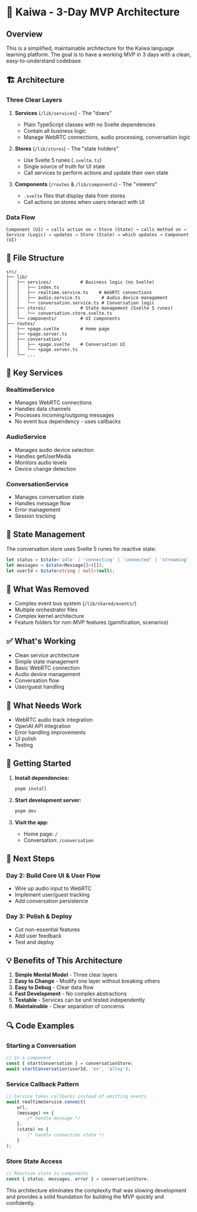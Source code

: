 # 🚀 Kaiwa - 3-Day MVP Architecture

## Overview

This is a simplified, maintainable architecture for the Kaiwa language learning platform. The goal is to have a working MVP in 3 days with a clean, easy-to-understand codebase.

## 🏗️ Architecture

### Three Clear Layers

1. **Services** (`/lib/services`) - The "doers"
   - Plain TypeScript classes with no Svelte dependencies
   - Contain all business logic
   - Manage WebRTC connections, audio processing, conversation logic

2. **Stores** (`/lib/stores`) - The "state holders"
   - Use Svelte 5 runes (`.svelte.ts`)
   - Single source of truth for UI state
   - Call services to perform actions and update their own state

3. **Components** (`/routes` & `/lib/components`) - The "viewers"
   - `.svelte` files that display data from stores
   - Call actions on stores when users interact with UI

### Data Flow

```
Component (UI) → calls action on → Store (State) → calls method on → Service (Logic) → updates → Store (State) → which updates → Component (UI)
```

## 📁 File Structure

```
src/
├── lib/
│   ├── services/           # Business logic (no Svelte)
│   │   ├── index.ts
│   │   ├── realtime.service.ts    # WebRTC connections
│   │   ├── audio.service.ts        # Audio device management
│   │   └── conversation.service.ts # Conversation logic
│   ├── stores/             # State management (Svelte 5 runes)
│   │   └── conversation.store.svelte.ts
│   └── components/         # UI components
├── routes/
│   ├── +page.svelte        # Home page
│   ├── +page.server.ts
│   ├── conversation/
│   │   ├── +page.svelte    # Conversation UI
│   │   └── +page.server.ts
│   └── ...
```

## 🎯 Key Services

### RealtimeService

- Manages WebRTC connections
- Handles data channels
- Processes incoming/outgoing messages
- No event bus dependency - uses callbacks

### AudioService

- Manages audio device selection
- Handles getUserMedia
- Monitors audio levels
- Device change detection

### ConversationService

- Manages conversation state
- Handles message flow
- Error management
- Session tracking

## 🔄 State Management

The conversation store uses Svelte 5 runes for reactive state:

```typescript
let status = $state<'idle' | 'connecting' | 'connected' | 'streaming' | 'error'>('idle');
let messages = $state<Message[]>([]);
let userId = $state<string | null>(null);
```

## 🚫 What Was Removed

- Complex event bus system (`/lib/shared/events/`)
- Multiple orchestrator files
- Complex kernel architecture
- Feature folders for non-MVP features (gamification, scenarios)

## ✅ What's Working

- Clean service architecture
- Simple state management
- Basic WebRTC connection
- Audio device management
- Conversation flow
- User/guest handling

## 🚧 What Needs Work

- WebRTC audio track integration
- OpenAI API integration
- Error handling improvements
- UI polish
- Testing

## 🚀 Getting Started

1. **Install dependencies:**

   ```bash
   pnpm install
   ```

2. **Start development server:**

   ```bash
   pnpm dev
   ```

3. **Visit the app:**
   - Home page: `/`
   - Conversation: `/conversation`

## 🎯 Next Steps

### Day 2: Build Core UI & User Flow

- Wire up audio input to WebRTC
- Implement user/guest tracking
- Add conversation persistence

### Day 3: Polish & Deploy

- Cut non-essential features
- Add user feedback
- Test and deploy

## 💡 Benefits of This Architecture

1. **Simple Mental Model** - Three clear layers
2. **Easy to Change** - Modify one layer without breaking others
3. **Easy to Debug** - Clear data flow
4. **Fast Development** - No complex abstractions
5. **Testable** - Services can be unit tested independently
6. **Maintainable** - Clear separation of concerns

## 🔍 Code Examples

### Starting a Conversation

```typescript
// In a component
const { startConversation } = conversationStore;
await startConversation(userId, 'en', 'alloy');
```

### Service Callback Pattern

```typescript
// Service takes callbacks instead of emitting events
await realtimeService.connect(
	url,
	(message) => {
		/* handle message */
	},
	(state) => {
		/* handle connection state */
	}
);
```

### Store State Access

```typescript
// Reactive state in components
const { status, messages, error } = conversationStore;
```

This architecture eliminates the complexity that was slowing development and provides a solid foundation for building the MVP quickly and confidently.
